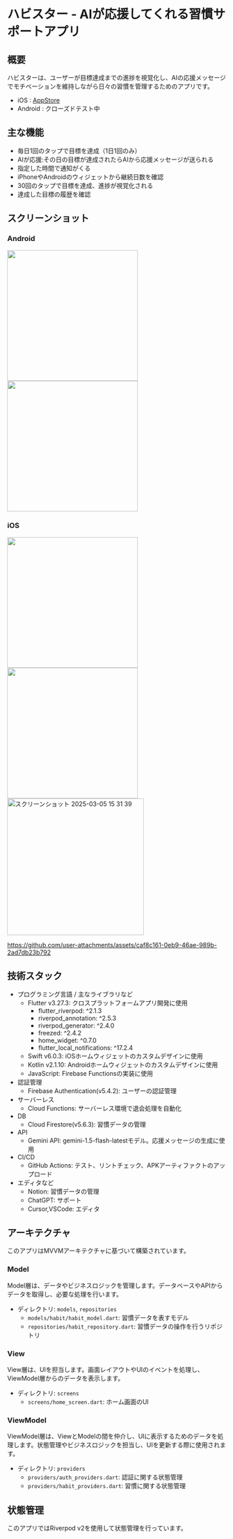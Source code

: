 # ハビスター - AIが応援してくれる習慣サポートアプリ

## 概要
ハビスターは、ユーザーが目標達成までの進捗を視覚化し、AIの応援メッセージでモチベーションを維持しながら日々の習慣を管理するためのアプリです。

- iOS : [AppStore](https://apps.apple.com/jp/app/%E3%83%8F%E3%83%93%E3%82%B9%E3%82%BF%E3%83%BC/id6692625184?platform=iphone)
- Android : クローズドテスト中
## 主な機能
- 毎日1回のタップで目標を達成（1日1回のみ）
- AIが応援:その日の目標が達成されたらAIから応援メッセージが送られる
- 指定した時間で通知がくる
- iPhoneやAndroidのウィジェットから継続日数を確認
- 30回のタップで目標を達成、進捗が視覚化される
- 達成した目標の履歴を確認


## スクリーンショット
### Android
<img src="https://github.com/narumi0610/habit_app/blob/main/images/android_home_screen.png?raw=true" width="300">
<img src="https://github.com/narumi0610/habit_app/blob/main/images/android_widget.png?raw=true" width="300">

### iOS
<img src="https://github.com/narumi0610/habit_app/blob/main/images/ios_home_screen.png?raw=true" width="300">
<img src="https://github.com/narumi0610/habit_app/blob/main/images/ios_widget.png?raw=true" width="300">
<img width="314" alt="スクリーンショット 2025-03-05 15 31 39" src="https://github.com/user-attachments/assets/da67a7d0-993d-4d29-bd8b-197a06f7cc01" />


https://github.com/user-attachments/assets/caf8c161-0eb9-46ae-989b-2ad7db23b792


## 技術スタック
- プログラミング言語 / 主なライブラリなど
  - Flutter v3.27.3: クロスプラットフォームアプリ開発に使用
    - flutter_riverpod: ^2.1.3
    - riverpod_annotation: ^2.5.3
    - riverpod_generator: ^2.4.0
    - freezed: ^2.4.2
    - home_widget: ^0.7.0
    - flutter_local_notifications: ^17.2.4
  - Swift v6.0.3: iOSホームウィジェットのカスタムデザインに使用
  - Kotlin v2.1.10: Androidホームウィジェットのカスタムデザインに使用
  - JavaScript: Firebase Functionsの実装に使用
- 認証管理
  - Firebase Authentication(v5.4.2): ユーザーの認証管理
- サーバーレス
  - Cloud Functions: サーバーレス環境で退会処理を自動化
- DB
  - Cloud Firestore(v5.6.3): 習慣データの管理
- API
  - Gemini API: gemini-1.5-flash-latestモデル。応援メッセージの生成に使用
- CI/CD
  - GitHub Actions: テスト、リントチェック、APKアーティファクトのアップロード
- エディタなど
  - Notion: 習慣データの管理
  - ChatGPT: サポート
  - Cursor,VSCode: エディタ

## アーキテクチャ

このアプリはMVVMアーキテクチャに基づいて構築されています。

### Model
Model層は、データやビジネスロジックを管理します。データベースやAPIからデータを取得し、必要な処理を行います。

- ディレクトリ: `models`, `repositories`
  - `models/habit/habit_model.dart`: 習慣データを表すモデル
  - `repositories/habit_repository.dart`: 習慣データの操作を行うリポジトリ

### View
View層は、UIを担当します。画面レイアウトやUIのイベントを処理し、ViewModel層からのデータを表示します。

- ディレクトリ: `screens`
  - `screens/home_screen.dart`: ホーム画面のUI

### ViewModel
ViewModel層は、ViewとModelの間を仲介し、UIに表示するためのデータを処理します。状態管理やビジネスロジックを担当し、UIを更新する際に使用されます。

- ディレクトリ: `providers`
  - `providers/auth_providers.dart`: 認証に関する状態管理
  - `providers/habit_providers.dart`: 習慣に関する状態管理

## 状態管理
このアプリではRiverpod v2を使用して状態管理を行っています。
